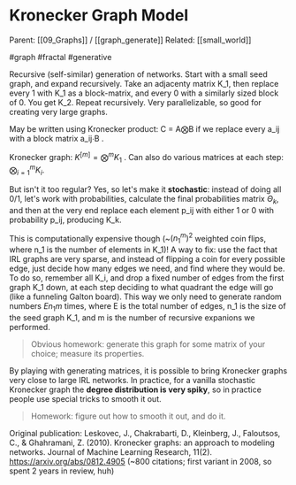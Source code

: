 # Kronecker Graph Model

Parent: [[09_Graphs]] / [[graph_generate]]
Related: [[small_world]]

#graph #fractal #generative


Recursive (self-similar) generation of networks. Start with a small seed graph, and expand recursively. Take an adjacenty matrix K_1, then replace every 1 with K_1 as a block-matrix, and every 0 with a similarly sized block of 0. You get K_2. Repeat recursively. Very parallelizable, so good for creating very large graphs.

May be written using Kronecker product: C = A⨂B if we replace every a_ij with a block matrix a_ij∙B .

Kronecker graph: $\displaystyle K^{[m]} = \bigotimes^m K_1$ . Can also do various matrices at each step: $\displaystyle \bigotimes^m_{i=1} K_i$.

But isn't it too regular? Yes, so let's make it **stochastic**: instead of doing all 0/1, let's work with probabilities, calculate the final probabilities matrix $Θ_k$, and then at the very end replace each element p_ij with either 1 or 0 with probability p_ij, producing K_k. 

This is computationally expensive though (~$(n_1^m)^2$ weighted coin flips, where n_1 is the number of elements in K_1)! A way to fix: use the fact that IRL graphs are very sparse, and instead of flipping a coin for every possible edge, just decide how many edges we need, and find where  they would be. To do so, remember all K_i, and drop a fixed number of edges from the first graph K_1 down, at each step deciding to what quadrant the edge will go (like a funneling Galton board). This way we only need to generate random numbers $En_1 m$ times, where E is the total number of edges, n_1 is the size of the seed graph K_1, and m is the number of recursive expanions we performed.

> Obvious homework: generate this graph for some matrix of your choice; measure its properties.

By playing with generating matrices, it is possible to bring Kronecker graphs very close to large IRL networks. In practice, for a vanilla stochastic Kronecker graph the **degree distribution is very spiky**, so in practice people use special tricks to smooth it out.

> Homework: figure out how to smooth it out, and do it.

Original publication: Leskovec, J., Chakrabarti, D., Kleinberg, J., Faloutsos, C., & Ghahramani, Z. (2010). Kronecker graphs: an approach to modeling networks. Journal of Machine Learning Research, 11(2).
https://arxiv.org/abs/0812.4905
(~800 citations; first variant in 2008, so spent 2 years in review, huh)